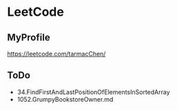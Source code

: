 # LeetCode

## MyProfile
https://leetcode.com/tarmacChen/

## ToDo

- 34.FindFirstAndLastPositionOfElementsInSortedArray
- 1052.GrumpyBookstoreOwner.md
